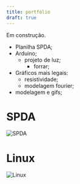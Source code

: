 ```yaml
---
title: portfólio
draft: true
---
```


Em construção.

 * Planilha SPDA;
 * Arduino;
   * projeto de luz;
     * forrar;
 * Gráficos mais legais:
   * resistividade;
   * modelagem fourier;
 * modelagem e gifs;

# SPDA

![SPDA](spda.gif)


# Linux

![Linux](portfolio_linux_ex.png)
